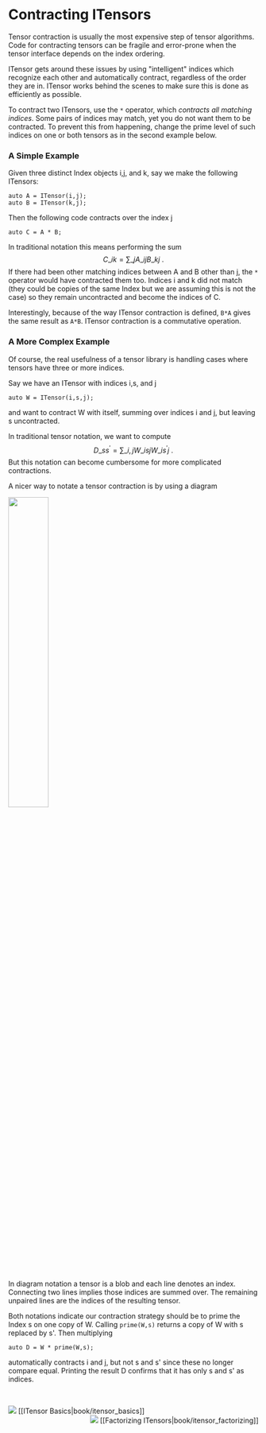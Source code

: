 # Contracting ITensors

Tensor contraction is usually the most expensive
step of tensor algorithms.
Code for contracting tensors can be 
fragile and error-prone when the tensor interface depends
on the index ordering.

ITensor gets around these issues by using "intelligent"
indices which recognize each other and automatically contract,
regardless of the order they are in. ITensor works behind
the scenes to make sure this is done as efficiently as possible.

To contract two ITensors, use
the `*` operator, which <i>contracts all matching indices</i>.
Some pairs of indices may match, yet you do not want them to be
contracted. To prevent this from happening, change the prime
level of such indices on one or both tensors as in the 
second example below.

### A Simple Example

Given three distinct Index objects i,j, and k, say 
we make the following ITensors:

    auto A = ITensor(i,j);
    auto B = ITensor(k,j);

Then the following code contracts over the index j

    auto C = A * B;

In traditional notation this means performing the sum
$$
C\_{i k} = \sum\_j A\_{i j} B\_{k j} \ .
$$
If there had been other matching indices
between A and B other than j, the `*` operator would have contracted 
them too. Indices i and k did not match (they could be copies of the 
same Index but we are assuming this is not the case) so they remain 
uncontracted and become the indices of C. 

Interestingly, because of the way ITensor contraction is defined,
`B*A` gives the same result as `A*B`.
ITensor contraction is a commutative operation.

### A More Complex Example

Of course, the real usefulness of a tensor library is handling
cases where tensors have three or more indices.

Say we have an ITensor with indices i,s, and j
     
    auto W = ITensor(i,s,j);

and want to contract W with itself, summing over indices i and j,
but leaving s uncontracted.

In traditional tensor notation, we want to compute
$$
D\_{s s^\prime} = \sum\_{i,j} W\_{i s j} W\_{i s^\prime j} \ .
$$
But this notation can become cumbersome for more complicated contractions.

A nicer way to notate a tensor contraction is 
by using a diagram

<img class="diagram" width="40%" src="docs/VERSION/book/images/WW_contraction.png"/>

In diagram notation a tensor is a blob and each line denotes an index. 
Connecting two lines implies those indices are summed over.
The remaining unpaired lines are the indices of the resulting tensor.

Both notations indicate our contraction strategy should be to 
prime the Index s on one copy of W. Calling `prime(W,s)` returns
a copy of W with s replaced by s'. Then multiplying

    auto D = W * prime(W,s);

automatically contracts i and j, but not s and s' since these
no longer compare equal. Printing the result D confirms that it
has only s and s' as indices.


<br/>

<span style="float:left;"><img src="docs/VERSION/arrowleft.png" class="icon">
[[ITensor Basics|book/itensor_basics]]
</span>
<span style="float:right;"><img src="docs/VERSION/arrowright.png" class="icon">
[[Factorizing ITensors|book/itensor_factorizing]]
</span>

<br/>
